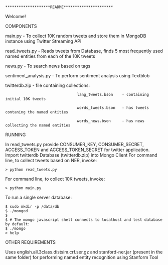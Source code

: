                                     ********************README**********************

Welcome!

COMPONENTS


  main.py                       - To collect 10K random tweets and store them in MongoDB instance using Twitter Streaming API
  
  read_tweets.py                - Reads tweets from Database, finds 5 most frequently used named entities from each of the 10K tweets
  
  news.py                       - To search news based on tags
  
  sentiment_analysis.py         - To perform sentiment analysis using Textblob
  
  twitterdb.zip                 - file containing collections:
  
                                    lang_tweets.bson    - containing initial 10K tweets
                                    
                                    words_tweets.bson   - has tweets contaning the named entities 
                                    
                                    words_news.bson     - has news collecting the named entities
  

RUNNING

In read_tweets.py provide CONSUMER_KEY, CONSUMER_SECRET, ACCESS_TOKEN and ACCESS_TOKEN_SECRET for twitter application.
Import twitterdb Database (twitterdb.zip) into Mongo Client
  For command line, to collect tweets based on NER, invoke:

    > python read_tweets.py 
    
  For command line, to collect 10K tweets, invoke:
  
    > python main.py

  To run a single server database:

    $ sudo mkdir -p /data/db
    $ ./mongod
    $
    $ # The mongo javascript shell connects to localhost and test database by default:
    $ ./mongo
    > help

OTHER REQUIREMENTS

  Uses english.all.3class.distsim.crf.ser.gz and stanford-ner.jar (present in the same folder) for performing named entity recognition using Stanform Tool

